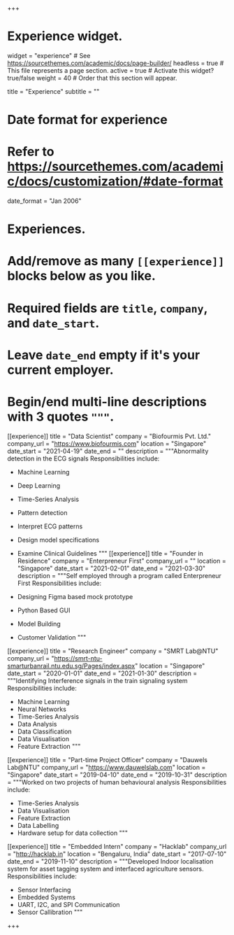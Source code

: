 +++
# Experience widget.
widget = "experience"  # See https://sourcethemes.com/academic/docs/page-builder/
headless = true  # This file represents a page section.
active = true  # Activate this widget? true/false
weight = 40  # Order that this section will appear.

 

title = "Experience"
subtitle = ""

 

# Date format for experience
#   Refer to https://sourcethemes.com/academic/docs/customization/#date-format
date_format = "Jan 2006"

 

# Experiences.
#   Add/remove as many `[[experience]]` blocks below as you like.
#   Required fields are `title`, `company`, and `date_start`.
#   Leave `date_end` empty if it's your current employer.
#   Begin/end multi-line descriptions with 3 quotes `"""`.
[[experience]]
  title = "Data Scientist"
  company = "Biofourmis Pvt. Ltd."
  company_url = "https://www.biofourmis.com"
  location = "Singapore"
  date_start = "2021-04-19"
  date_end = ""
  description = """Abnormality detection in the ECG signals
  Responsibilities include:
  
  * Machine Learning
  * Deep Learning
  * Time-Series Analysis
  * Pattern detection
  * Interpret ECG patterns
  * Design model specifications
  * Examine Clinical Guidelines
  """
[[experience]]
  title = "Founder in Residence"
  company = "Enterpreneur First"
  company_url = ""
  location = "Singapore"
  date_start = "2021-02-01"
  date_end = "2021-03-30"
  description = """Self employed through a program called Enterpreneur First 
  Responsibilities include:
  
  * Designing Figma based mock prototype
  * Python Based GUI
  * Model Building
  * Customer Validation
  """

[[experience]]
  title = "Research Engineer"
  company = "SMRT Lab@NTU"
  company_url = "https://smrt-ntu-smarturbanrail.ntu.edu.sg/Pages/index.aspx"
  location = "Singapore"
  date_start = "2020-01-01"
  date_end = "2021-01-30"
  description = """Identifying Interference signals in the train signaling system
  Responsibilities include:
  
  * Machine Learning
  * Neural Networks
  * Time-Series Analysis
  * Data Analysis
  * Data Classification
  * Data Visualisation
  * Feature Extraction
  """

 
[[experience]]
  title = "Part-time Project Officer"
  company = "Dauwels Lab@NTU"
  company_url = "https://www.dauwelslab.com"
  location = "Singapore"
  date_start = "2019-04-10"
  date_end = "2019-10-31"
  description = """Worked on two projects of human behavioural analysis
  Responsibilities include:
  
  * Time-Series Analysis
  * Data Visualisation
  * Feature Extraction
  * Data Labelling
  * Hardware setup for data collection
  """
  
  
[[experience]]
  title = "Embedded Intern"
  company = "Hacklab"
  company_url = "http://hacklab.in"
  location = "Bengaluru, India"
  date_start = "2017-07-10"
  date_end = "2019-11-10"
  description = """Developed Indoor localisation system for asset tagging system and interfaced agriculture sensors.
  Responsibilities include:
  
  * Sensor Interfacing 
  * Embedded Systems
  * UART, I2C, and SPI Communication
  * Sensor Callibration
"""
 

+++

